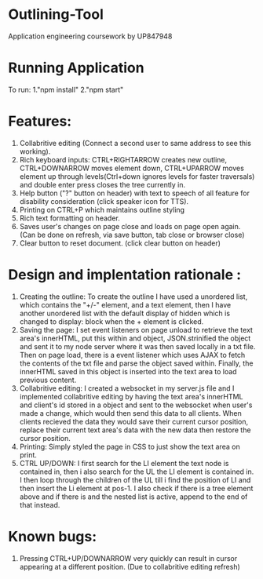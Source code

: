 # Outlining-Tool
Application engineering coursework by UP847948

# Running Application
To run:
1."npm install" 
2."npm start" 

# Features:
1. Collabritive editing (Connect a second user to same address to see this working).
2. Rich keyboard inputs: CTRL+RIGHTARROW creates new outline, CTRL+DOWNARROW moves element down, CTRL+UPARROW moves element up through levels(Ctrl+down ignores levels for faster traversals) and double enter press closes the tree currently in.
3. Help button ("?" button on header) with text to speech of all feature for disability consideration (click speaker icon for TTS). 
4. Printing on CTRL+P which maintains outline styling
5. Rich text formatting on header.
6. Saves user's changes on page close and loads on page open again.(Can be done on refresh, via save button, tab close or browser close)
7. Clear button to reset document. (click clear button on header) 

# Design and implentation rationale :
1. Creating the outline: To create the outline I have used a unordered list, which contains the "+/-" element, and a text element, then I have another unordered list with the default display of hidden which is changed to display: block when the + element is clicked. 
2. Saving the page: I set event listeners on page unload to retrieve the text area's innerHTML, put this within and object, JSON.strinified the object and sent it to my node server where it was then saved locally in a txt file. Then on page load, there is a event listener which uses AJAX to fetch the contents of the txt file and parse the object saved within. Finally, the innerHTML saved in this object is inserted into the text area to load previous content. 
3. Collabritive editing: I created a websocket in my server.js file and I implemented collabritive editing by having the text area's innerHTML and client's id stored in a object and sent to the websocket when user's made a change, which would then send this data to all clients. When clients recieved the data they would save their current cursor position, replace their current text area's data with the new data then restore the cursor position. 
4. Printing: Simply styled the page in CSS to just show the text area on print. 
5. CTRL UP/DOWN: I first search for the LI element the text node is contained in, then i also search for the UL the LI element is contained in. I then loop through the children of the UL till i find the position of LI and then insert the Li element at pos-1. I also check if there is a tree element above and if there is and the nested list is active, append to the end of that instead. 


# Known bugs:
1. Pressing CTRL+UP/DOWNARROW very quickly can result in cursor appearing at a different position. (Due to collabritive editing refresh) 


